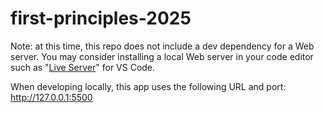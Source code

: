 # first-principles-2025

Note: at this time, this repo does not include a dev dependency for a Web server. You may consider installing a local Web server in your code editor such as "[Live Server](https://marketplace.visualstudio.com/items?itemName=ritwickdey.LiveServer)" for VS Code.

When developing locally, this app uses the following URL and port:
http://127.0.0.1:5500
